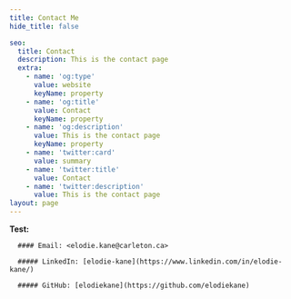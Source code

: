 ```yaml
---
title: Contact Me
hide_title: false

seo:
  title: Contact
  description: This is the contact page
  extra:
    - name: 'og:type'
      value: website
      keyName: property
    - name: 'og:title'
      value: Contact
      keyName: property
    - name: 'og:description'
      value: This is the contact page
      keyName: property
    - name: 'twitter:card'
      value: summary
    - name: 'twitter:title'
      value: Contact
    - name: 'twitter:description'
      value: This is the contact page
layout: page
---
```

**Test:**

      #### Email: <elodie.kane@carleton.ca>

      ##### LinkedIn: [elodie-kane](https://www.linkedin.com/in/elodie-kane/)

      ##### GitHub: [elodiekane](https://github.com/elodiekane)